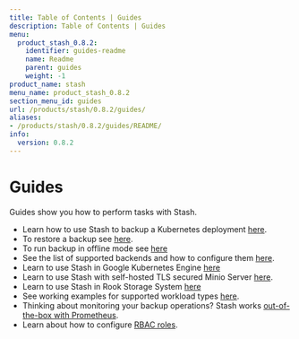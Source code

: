 ```yaml
---
title: Table of Contents | Guides
description: Table of Contents | Guides
menu:
  product_stash_0.8.2:
    identifier: guides-readme
    name: Readme
    parent: guides
    weight: -1
product_name: stash
menu_name: product_stash_0.8.2
section_menu_id: guides
url: /products/stash/0.8.2/guides/
aliases:
- /products/stash/0.8.2/guides/README/
info:
  version: 0.8.2
---
```


# Guides

Guides show you how to perform tasks with Stash.

- Learn how to use Stash to backup a Kubernetes deployment [here](/products/stash/0.8.2/guides/backup).
- To restore a backup see [here](/products/stash/0.8.2/guides/restore).
- To run backup in offline mode see [here](/products/stash/0.8.2/guides/offline_backup)
- See the list of supported backends and how to configure them [here](/products/stash/0.8.2/guides/backends).
- Learn to use Stash in Google Kubernetes Engine [here](/products/stash/0.8.2/guides/platforms/gke)
- Learn to use Stash with self-hosted TLS secured Minio Server [here](/products/stash/0.8.2/guides/platforms/minio).
- Learn to use Stash in Rook Storage System [here](/products/stash/0.8.2/guides/platforms/rook)
- See working examples for supported workload types [here](/products/stash/0.8.2/guides/workloads).
- Thinking about monitoring your backup operations? Stash works [out-of-the-box with Prometheus](/products/stash/0.8.2/guides/monitoring/overview).
- Learn about how to configure [RBAC roles](/products/stash/0.8.2/guides/rbac).

